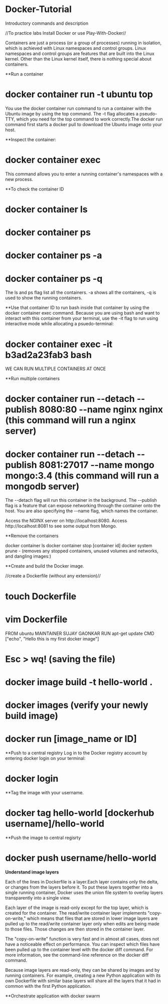 # Docker-Tutorial
Introductory commands and description

//To practice labs Install Docker or use Play-With-Docker//

Containers are just a process (or a group of processes) running in isolation, which is achieved with Linux namespaces and control groups. Linux namespaces and control groups are features that are built into the Linux kernel. Other than the Linux kernel itself, there is nothing special about containers.

**Run a container

# docker container run -t ubuntu top
You use the docker container run command to run a container with the Ubuntu image by using the top command. The -t flag allocates a pseudo-TTY, which you need for the top command to work correctly.The docker run command first starts a docker pull to download the Ubuntu image onto your host.

**Inspect the container:

# docker container exec
This command allows you to enter a running container's namespaces with a new process.

**To check the container ID 

# docker container ls 
# docker container ps 
# docker container ps -a 
# docker container ps -q 

The ls and ps flag list all the containers. -a shows all the containers, -q is used to show the running containers.

**Use that container ID to run bash inside that container by using the docker container exec command. Because you are using bash and want to interact with this container from your terminal, use the -it flag to run using interactive mode while allocating a psuedo-terminal:

# docker container exec -it b3ad2a23fab3 bash 

WE CAN RUN MULTIPLE CONTAINERS AT ONCE

**Run multiple containers

# docker container run --detach --publish 8080:80 --name nginx nginx                 (this command will run a nginx server)
# docker container run --detach --publish 8081:27017 --name mongo mongo:3.4          (this command will run a mongodb server)

The --detach flag will run this container in the background.
The --publish flag is a feature that can expose networking through the container onto the host.
You are also specifying the --name flag, which names the container.

Access the NGINX server on http://localhost:8080.
Access http://localhost:8081 to see some output from Mongo.

**Remove the containers

docker container ls
docker container stop [container id]
docker system prune  - (removes any stopped containers, unused volumes and networks, and dangling images:)


**Create and build the Docker image.

//create a Dockerfile (without any extension)//

# touch Dockerfile
# vim Dockerfile

FROM ubuntu 
MAINTAINER SUJAY GAONKAR
RUN apt-get update 
CMD ["echo", "Hello this is my first docker image"]

# Esc > wq! (saving the file)

# docker image build -t hello-world .
# docker images (verify your newly build image)
# docker run [image_name or ID]

**Push to a central registry
Log in to the Docker registry account by entering docker login on your terminal:

# docker login 

**Tag the image with your username.

# docker tag hello-world [dockerhub username]/hello-world

**Push the image to central regisrty 

# docker push username/hello-world

**Understand image layers**

Each of the lines in Dockerfile is a layer.Each layer contains only the delta, or changes from the layers before it. To put these layers together into a single running container, Docker uses the union file system to overlay layers transparently into a single view.

Each layer of the image is read-only except for the top layer, which is created for the container. The read/write container layer implements "copy-on-write," which means that files that are stored in lower image layers are pulled up to the read/write container layer only when edits are being made to those files. Those changes are then stored in the container layer.

The "copy-on-write" function is very fast and in almost all cases, does not have a noticeable effect on performance. You can inspect which files have been pulled up to the container level with the docker diff command. For more information, see the command-line reference on the docker diff command.

Because image layers are read-only, they can be shared by images and by running containers. For example, creating a new Python application with its own Dockerfile with similar base layers will share all the layers that it had in common with the first Python application.

**Orchestrate application with docker swarm





